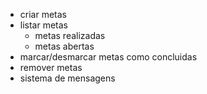 - criar metas
- listar metas
  - metas realizadas
  - metas abertas
- marcar/desmarcar metas como concluidas
- remover metas
- sistema de mensagens